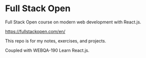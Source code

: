 # Full Stack Open

Full Stack Open course on modern web development with React.js.

https://fullstackopen.com/en/

This repo is for my notes, exercises, and projects.

Coupled with WEBQA-190 Learn React.js.